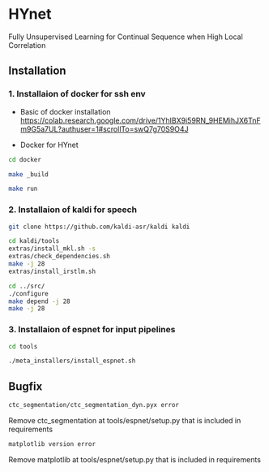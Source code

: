 # HYnet
Fully Unsupervised Learning for Continual Sequence when High Local Correlation

## Installation


### 1. Installaion of docker for ssh env
- Basic of docker installation
https://colab.research.google.com/drive/1YhIBX9i59RN_9HEMihJX6TnFm9G5a7UL?authuser=1#scrollTo=swQ7g70S9O4J

- Docker for HYnet
```bash
cd docker

make _build

make run
```

### 2. Installaion of kaldi for speech
```bash
git clone https://github.com/kaldi-asr/kaldi kaldi

cd kaldi/tools
extras/install_mkl.sh -s
extras/check_dependencies.sh
make -j 28
extras/install_irstlm.sh

cd ../src/
./configure
make depend -j 28
make -j 28
```

### 3. Installaion of espnet for input pipelines
```bash
cd tools

./meta_installers/install_espnet.sh
```

## Bugfix

```bash
ctc_segmentation/ctc_segmentation_dyn.pyx error
```
Remove ctc_segmentation at tools/espnet/setup.py that is included in requirements

```bash
matplotlib version error
```
Remove matplotlib at tools/espnet/setup.py that is included in requirements